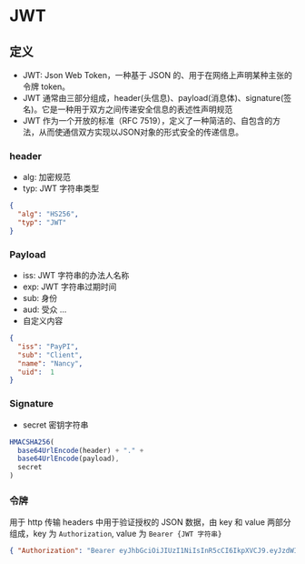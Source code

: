 # JWT

## 定义
- JWT: Json Web Token，一种基于 JSON 的、用于在网络上声明某种主张的令牌 token。
- JWT 通常由三部分组成，header(头信息)、payload(消息体)、signature(签名)。它是一种用于双方之间传递安全信息的表述性声明规范
- JWT 作为一个开放的标准（RFC 7519），定义了一种简洁的、自包含的方法，从而使通信双方实现以JSON对象的形式安全的传递信息。

### header
- alg: 加密规范
- typ: JWT 字符串类型

``` json
{
  "alg": "HS256",
  "typ": "JWT"
}
```

### Payload
- iss: JWT 字符串的办法人名称
- exp: JWT 字符串过期时间
- sub: 身份
- aud: 受众
... 
- 自定义内容

``` json
{
  "iss": "PayPI",
  "sub": "Client",
  "name": "Nancy",
  "uid":  1
}
```

### Signature
- secret 密钥字符串
``` JavaScript
HMACSHA256(
  base64UrlEncode(header) + "." + 
  base64UrlEncode(payload),
  secret
)
```

### 令牌
用于 http 传输 headers 中用于验证授权的 JSON 数据，由 key 和 value 两部分组成，key 为 `Authorization`, value 为 `Bearer {JWT 字符串}`

``` json
{ "Authorization": "Bearer eyJhbGciOiJIUzI1NiIsInR5cCI6IkpXVCJ9.eyJzdWIiOiJDbGllbnQiLCJqdGkiOiIwZTRjYzVkNC0yMmIzLTQwYzUtOTBjMy0wOTk0MjFjNWRjMjkiLCJpYXQiOiIyMDE4LzcvMyAyOjE3OjQ5IiwiZXhwIjoxNTMwNjI3NDY5LCJpc3MiOiJSYXlQSSJ9.98pAaDVhNwVfiSHQVeXKhYE2ML6WK_f9rYC-iwyQEpU" }
```

